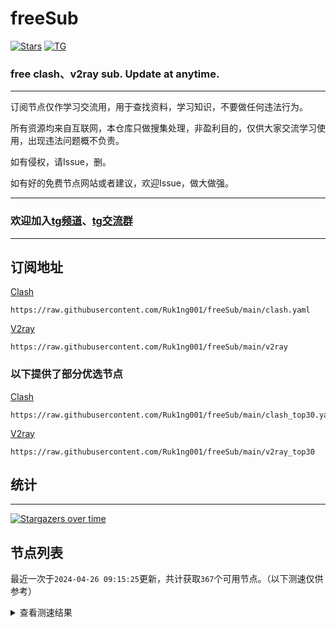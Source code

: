 # freeSub
[![Stars](https://img.shields.io/github/stars/Ruk1ng001/freeSub)](https://github.com/Ruk1ng001/freeSub/stargazers)
[![TG](https://img.shields.io/badge/Telegram-gray?logo=Telegram)](https://t.me/Ruk1ng001)
### free clash、v2ray sub. Update at anytime.

---

订阅节点仅作学习交流用，用于查找资料，学习知识，不要做任何违法行为。

所有资源均来自互联网，本仓库只做搜集处理，非盈利目的，仅供大家交流学习使用，出现违法问题概不负责。

如有侵权，请Issue，删。

如有好的免费节点网站或者建议，欢迎Issue，做大做强。

---

### 欢迎加入[tg频道](https://t.me/Ruk1ng001)、[tg交流群](https://t.me/+-e-b04EE5Cw2NmU1)

---

## 订阅地址
[Clash](https://raw.githubusercontent.com/Ruk1ng001/freeSub/main/clash.yaml)
```
https://raw.githubusercontent.com/Ruk1ng001/freeSub/main/clash.yaml
```
[V2ray](https://raw.githubusercontent.com/Ruk1ng001/freeSub/main/v2ray)
```
https://raw.githubusercontent.com/Ruk1ng001/freeSub/main/v2ray
```
### 以下提供了部分优选节点

[Clash](https://raw.githubusercontent.com/Ruk1ng001/freeSub/main/clash_top30.yaml)
```
https://raw.githubusercontent.com/Ruk1ng001/freeSub/main/clash_top30.yaml
```
[V2ray](https://raw.githubusercontent.com/Ruk1ng001/freeSub/main/v2ray_top30)
```
https://raw.githubusercontent.com/Ruk1ng001/freeSub/main/v2ray_top30
```

## 统计

---

[![Stargazers over time](https://starchart.cc/Ruk1ng001/freeSub.svg)](https://starchart.cc/Ruk1ng001/freeSub)

## 节点列表

最近一次于`2024-04-26 09:15:25`更新，共计获取`367`个可用节点。（以下测速仅供参考）

<details> <summary>查看测速结果</summary>

| 序号 | 节点 | 带宽 | 延迟 |
|:--:|:--:|:--:|:--:|
 | 1 | github.com/Ruk1ng001_-164278821 | 1.48MB/s | 493.00ms |
 | 2 | github.com/Ruk1ng001_-1761379707 | 1.39MB/s | 466.00ms |
 | 3 | github.com/Ruk1ng001_-1713648733 | 1.34MB/s | 542.00ms |
 | 4 | github.com/Ruk1ng001_1641471883 | 1.33MB/s | 595.00ms |
 | 5 | github.com/Ruk1ng001_-980798972 | 1.33MB/s | 501.00ms |
 | 6 | github.com/Ruk1ng001_816734664 | 1.33MB/s | 485.00ms |
 | 7 | github.com/Ruk1ng001_1926934520 | 1.30MB/s | 591.00ms |
 | 8 | github.com/Ruk1ng001_149570347 | 1.27MB/s | 484.00ms |
 | 9 | github.com/Ruk1ng001_1477765778 | 1.25MB/s | 521.00ms |
 | 10 | github.com/Ruk1ng001_-2049361601 | 1.23MB/s | 523.00ms |
 | 11 | github.com/Ruk1ng001_-1252514609 | 1.22MB/s | 601.00ms |
 | 12 | github.com/Ruk1ng001_35807017 | 1.19MB/s | 577.00ms |
 | 13 | github.com/Ruk1ng001_-587738416 | 1.15MB/s | 684.00ms |
 | 14 | github.com/Ruk1ng001_-353349486 | 1.14MB/s | 609.00ms |
 | 15 | github.com/Ruk1ng001_-1571472337 | 1.13MB/s | 659.00ms |
 | 16 | github.com/Ruk1ng001_-1068532818 | 1.11MB/s | 516.00ms |
 | 17 | github.com/Ruk1ng001_-1696991432 | 1.11MB/s | 635.00ms |
 | 18 | github.com/Ruk1ng001_1265275815 | 1.10MB/s | 638.00ms |
 | 19 | github.com/Ruk1ng001_409635113 | 1.10MB/s | 460.00ms |
 | 20 | github.com/Ruk1ng001_1938509145 | 1.09MB/s | 448.00ms |
 | 21 | github.com/Ruk1ng001_-360716951 | 1.09MB/s | 476.00ms |
 | 22 | github.com/Ruk1ng001_1788757087 | 1.08MB/s | 608.00ms |
 | 23 | github.com/Ruk1ng001_127774605 | 1.08MB/s | 443.00ms |
 | 24 | github.com/Ruk1ng001_-1999785879 | 1.08MB/s | 579.00ms |
 | 25 | github.com/Ruk1ng001_-246887619 | 1.06MB/s | 576.00ms |
 | 26 | github.com/Ruk1ng001_-1972683054 | 1.05MB/s | 517.00ms |
 | 27 | github.com/Ruk1ng001_-475651946 | 1.02MB/s | 568.00ms |
 | 28 | github.com/Ruk1ng001_1676196996 | 1.02MB/s | 768.00ms |
 | 29 | github.com/Ruk1ng001_-179436568 | 1023.20KB/s | 781.00ms |
 | 30 | github.com/Ruk1ng001_1440469035 | 1018.67KB/s | 830.00ms |
 | 31 | github.com/Ruk1ng001_-1257797034 | 1015.13KB/s | 700.00ms |
 | 32 | github.com/Ruk1ng001_-148412363 | 1011.20KB/s | 689.00ms |
 | 33 | github.com/Ruk1ng001_1028775447 | 1005.24KB/s | 768.00ms |
 | 34 | github.com/Ruk1ng001_1978819283 | 992.68KB/s | 597.00ms |
 | 35 | github.com/Ruk1ng001_1687713333 | 985.24KB/s | 756.00ms |
 | 36 | github.com/Ruk1ng001_-2009638260 | 973.41KB/s | 730.00ms |
 | 37 | github.com/Ruk1ng001_1511322342 | 951.46KB/s | 772.00ms |
 | 38 | github.com/Ruk1ng001_2094221260 | 950.90KB/s | 862.00ms |
 | 39 | github.com/Ruk1ng001_1647554478 | 948.07KB/s | 879.00ms |
 | 40 | github.com/Ruk1ng001_-1392060987 | 947.42KB/s | 892.00ms |
 | 41 | github.com/Ruk1ng001_-1978380317 | 944.12KB/s | 769.00ms |
 | 42 | github.com/Ruk1ng001_-2091176912 | 930.65KB/s | 912.00ms |
 | 43 | github.com/Ruk1ng001_-1098131768 | 926.80KB/s | 764.00ms |
 | 44 | github.com/Ruk1ng001_789054596 | 915.74KB/s | 918.00ms |
 | 45 | github.com/Ruk1ng001_51249660 | 915.48KB/s | 761.00ms |
 | 46 | github.com/Ruk1ng001_954896813 | 914.97KB/s | 934.00ms |
 | 47 | github.com/Ruk1ng001_-2014252591 | 908.28KB/s | 929.00ms |
 | 48 | github.com/Ruk1ng001_1626718391 | 904.20KB/s | 953.00ms |
 | 49 | github.com/Ruk1ng001_1965943594 | 897.14KB/s | 926.00ms |
 | 50 | github.com/Ruk1ng001_5153295 | 897.00KB/s | 952.00ms |
 | 51 | github.com/Ruk1ng001_1501239040 | 891.33KB/s | 949.00ms |
 | 52 | github.com/Ruk1ng001_-381159693 | 885.78KB/s | 967.00ms |
 | 53 | github.com/Ruk1ng001_1926461000 | 884.06KB/s | 504.00ms |
 | 54 | github.com/Ruk1ng001_1395269629 | 880.11KB/s | 930.00ms |
 | 55 | github.com/Ruk1ng001_-244737021 | 871.75KB/s | 947.00ms |
 | 56 | github.com/Ruk1ng001_51457391 | 864.61KB/s | 989.00ms |
 | 57 | github.com/Ruk1ng001_1791510632 | 862.88KB/s | 736.00ms |
 | 58 | github.com/Ruk1ng001_-396489837 | 855.77KB/s | 987.00ms |
 | 59 | github.com/Ruk1ng001_1922273490 | 855.54KB/s | 983.00ms |
 | 60 | github.com/Ruk1ng001_1221421039 | 853.95KB/s | 1004.00ms |
 | 61 | github.com/Ruk1ng001_-1292305234 | 853.02KB/s | 639.00ms |
 | 62 | github.com/Ruk1ng001_1220783424 | 847.00KB/s | 921.00ms |
 | 63 | github.com/Ruk1ng001_-124022106 | 834.37KB/s | 1031.00ms |
 | 64 | github.com/Ruk1ng001_-958731021 | 830.17KB/s | 787.00ms |
 | 65 | github.com/Ruk1ng001_-385892601 | 822.29KB/s | 854.00ms |
 | 66 | github.com/Ruk1ng001_1678891658 | 811.45KB/s | 1049.00ms |
 | 67 | github.com/Ruk1ng001_1421953073 | 808.29KB/s | 996.00ms |
 | 68 | github.com/Ruk1ng001_-987170626 | 780.75KB/s | 1065.00ms |
 | 69 | github.com/Ruk1ng001_-1604217019 | 770.51KB/s | 403.00ms |
 | 70 | github.com/Ruk1ng001_-188438395 | 766.90KB/s | 1134.00ms |
 | 71 | github.com/Ruk1ng001_1125465398 | 766.86KB/s | 515.00ms |
 | 72 | github.com/Ruk1ng001_1123942287 | 764.95KB/s | 1139.00ms |
 | 73 | github.com/Ruk1ng001_175156260 | 763.18KB/s | 616.00ms |
 | 74 | github.com/Ruk1ng001_781862961 | 761.15KB/s | 1086.00ms |
 | 75 | github.com/Ruk1ng001_1604276534 | 760.49KB/s | 416.00ms |
 | 76 | github.com/Ruk1ng001_-2132706224 | 756.60KB/s | 564.00ms |
 | 77 | github.com/Ruk1ng001_-1062872836 | 755.98KB/s | 910.00ms |
 | 78 | github.com/Ruk1ng001_30861099 | 750.25KB/s | 464.00ms |
 | 79 | github.com/Ruk1ng001_1743111824 | 749.53KB/s | 430.00ms |
 | 80 | github.com/Ruk1ng001_-1103306468 | 748.96KB/s | 889.00ms |
 | 81 | github.com/Ruk1ng001_-1441193200 | 743.96KB/s | 419.00ms |
 | 82 | github.com/Ruk1ng001_1884303006 | 743.06KB/s | 1119.00ms |
 | 83 | github.com/Ruk1ng001_-1430752586 | 741.00KB/s | 384.00ms |
 | 84 | github.com/Ruk1ng001_809344480 | 740.37KB/s | 666.00ms |
 | 85 | github.com/Ruk1ng001_-1756876630 | 735.13KB/s | 497.00ms |
 | 86 | github.com/Ruk1ng001_-1176015740 | 730.19KB/s | 887.00ms |
 | 87 | github.com/Ruk1ng001_-2113499034 | 725.95KB/s | 728.00ms |
 | 88 | github.com/Ruk1ng001_-325578935 | 725.40KB/s | 890.00ms |
 | 89 | github.com/Ruk1ng001_676081494 | 706.33KB/s | 1103.00ms |
 | 90 | github.com/Ruk1ng001_-449419112 | 704.08KB/s | 628.00ms |
 | 91 | github.com/Ruk1ng001_-1528334150 | 701.18KB/s | 461.00ms |
 | 92 | github.com/Ruk1ng001_1018462216 | 697.88KB/s | 258.00ms |
 | 93 | github.com/Ruk1ng001_-873272426 | 693.38KB/s | 455.00ms |
 | 94 | github.com/Ruk1ng001_514694317 | 693.24KB/s | 1144.00ms |
 | 95 | github.com/Ruk1ng001_-1308236493 | 692.75KB/s | 927.00ms |
 | 96 | github.com/Ruk1ng001_-1186754520 | 686.88KB/s | 993.00ms |
 | 97 | github.com/Ruk1ng001_-336821796 | 680.84KB/s | 637.00ms |
 | 98 | github.com/Ruk1ng001_1108544810 | 666.85KB/s | 870.00ms |
 | 99 | github.com/Ruk1ng001_-589083239 | 660.53KB/s | 346.00ms |
 | 100 | github.com/Ruk1ng001_266705741 | 656.32KB/s | 987.00ms |
 | 101 | github.com/Ruk1ng001_402196054 | 646.85KB/s | 789.00ms |
 | 102 | github.com/Ruk1ng001_884534536 | 646.00KB/s | 958.00ms |
 | 103 | github.com/Ruk1ng001_1697733170 | 645.71KB/s | 1036.00ms |
 | 104 | github.com/Ruk1ng001_-882163439 | 642.51KB/s | 533.00ms |
 | 105 | github.com/Ruk1ng001_-725807403 | 638.13KB/s | 1114.00ms |
 | 106 | github.com/Ruk1ng001_1769624651 | 636.74KB/s | 461.00ms |
 | 107 | github.com/Ruk1ng001_-1012681528 | 636.38KB/s | 985.00ms |
 | 108 | github.com/Ruk1ng001_534942788 | 627.73KB/s | 1090.00ms |
 | 109 | github.com/Ruk1ng001_754130749 | 626.92KB/s | 865.00ms |
 | 110 | github.com/Ruk1ng001_1140084636 | 623.01KB/s | 841.00ms |
 | 111 | github.com/Ruk1ng001_1708283347 | 621.86KB/s | 940.00ms |
 | 112 | github.com/Ruk1ng001_1980876099 | 615.08KB/s | 952.00ms |
 | 113 | github.com/Ruk1ng001_-114407225 | 614.89KB/s | 1119.00ms |
 | 114 | github.com/Ruk1ng001_-824221521 | 609.36KB/s | 999.00ms |
 | 115 | github.com/Ruk1ng001_-1147564470 | 608.88KB/s | 967.00ms |
 | 116 | github.com/Ruk1ng001_-2057775690 | 607.26KB/s | 888.00ms |
 | 117 | github.com/Ruk1ng001_2013146544 | 606.11KB/s | 985.00ms |
 | 118 | github.com/Ruk1ng001_-1162383166 | 600.60KB/s | 1308.00ms |
 | 119 | github.com/Ruk1ng001_-1975534586 | 600.52KB/s | 1202.00ms |
 | 120 | github.com/Ruk1ng001_1817077327 | 596.09KB/s | 1376.00ms |
 | 121 | github.com/Ruk1ng001_-1963472985 | 595.83KB/s | 902.00ms |
 | 122 | github.com/Ruk1ng001_-887960686 | 595.08KB/s | 717.00ms |
 | 123 | github.com/Ruk1ng001_-1218538569 | 593.79KB/s | 1609.00ms |
 | 124 | github.com/Ruk1ng001_1855538875 | 592.49KB/s | 801.00ms |
 | 125 | github.com/Ruk1ng001_536822818 | 591.47KB/s | 984.00ms |
 | 126 | github.com/Ruk1ng001_-553933340 | 588.40KB/s | 1406.00ms |
 | 127 | github.com/Ruk1ng001_962706305 | 581.36KB/s | 1155.00ms |
 | 128 | github.com/Ruk1ng001_-1459855093 | 578.94KB/s | 988.00ms |
 | 129 | github.com/Ruk1ng001_1718370227 | 578.40KB/s | 1244.00ms |
 | 130 | github.com/Ruk1ng001_1648173862 | 577.61KB/s | 1171.00ms |
 | 131 | github.com/Ruk1ng001_-2053356741 | 575.59KB/s | 1439.00ms |
 | 132 | github.com/Ruk1ng001_1524220668 | 575.13KB/s | 1028.00ms |
 | 133 | github.com/Ruk1ng001_1052111538 | 574.00KB/s | 1442.00ms |
 | 134 | github.com/Ruk1ng001_-828705226 | 573.50KB/s | 1066.00ms |
 | 135 | github.com/Ruk1ng001_672420405 | 567.66KB/s | 866.00ms |
 | 136 | github.com/Ruk1ng001_-1167794361 | 566.28KB/s | 1019.00ms |
 | 137 | github.com/Ruk1ng001_1327338652 | 563.11KB/s | 1202.00ms |
 | 138 | github.com/Ruk1ng001_-505067315 | 561.51KB/s | 853.00ms |
 | 139 | github.com/Ruk1ng001_-1903884786 | 554.60KB/s | 951.00ms |
 | 140 | github.com/Ruk1ng001_1105010861 | 546.95KB/s | 534.00ms |
 | 141 | github.com/Ruk1ng001_886603880 | 544.55KB/s | 1298.00ms |
 | 142 | github.com/Ruk1ng001_974439543 | 542.92KB/s | 823.00ms |
 | 143 | github.com/Ruk1ng001_665994493 | 542.18KB/s | 1242.00ms |
 | 144 | github.com/Ruk1ng001_-546914315 | 536.94KB/s | 1071.00ms |
 | 145 | github.com/Ruk1ng001_1358809844 | 529.36KB/s | 1420.00ms |
 | 146 | github.com/Ruk1ng001_382033179 | 527.78KB/s | 1057.00ms |
 | 147 | github.com/Ruk1ng001_910033232 | 525.96KB/s | 1030.00ms |
 | 148 | github.com/Ruk1ng001_166337732 | 524.50KB/s | 1053.00ms |
 | 149 | github.com/Ruk1ng001_-1963586386 | 523.71KB/s | 1167.00ms |
 | 150 | github.com/Ruk1ng001_-60586373 | 523.15KB/s | 1246.00ms |
 | 151 | github.com/Ruk1ng001_1035557555 | 520.71KB/s | 1297.00ms |
 | 152 | github.com/Ruk1ng001_-505711197 | 516.41KB/s | 1102.00ms |
 | 153 | github.com/Ruk1ng001_-170364957 | 515.38KB/s | 1274.00ms |
 | 154 | github.com/Ruk1ng001_1528973136 | 515.33KB/s | 1630.00ms |
 | 155 | github.com/Ruk1ng001_-1014906449 | 515.31KB/s | 1622.00ms |
 | 156 | github.com/Ruk1ng001_1616468470 | 512.33KB/s | 1249.00ms |
 | 157 | github.com/Ruk1ng001_-704143261 | 511.91KB/s | 1388.00ms |
 | 158 | github.com/Ruk1ng001_-228831236 | 510.05KB/s | 1115.00ms |
 | 159 | github.com/Ruk1ng001_-1308147619 | 509.01KB/s | 1228.00ms |
 | 160 | github.com/Ruk1ng001_1751708018 | 508.51KB/s | 1405.00ms |
 | 161 | github.com/Ruk1ng001_-374786952 | 507.89KB/s | 1717.00ms |
 | 162 | github.com/Ruk1ng001_990474739 | 506.89KB/s | 1147.00ms |
 | 163 | github.com/Ruk1ng001_21418239 | 506.75KB/s | 1081.00ms |
 | 164 | github.com/Ruk1ng001_-1499399495 | 505.75KB/s | 1643.00ms |
 | 165 | github.com/Ruk1ng001_761254292 | 503.72KB/s | 1496.00ms |
 | 166 | github.com/Ruk1ng001_-1396951431 | 503.44KB/s | 1085.00ms |
 | 167 | github.com/Ruk1ng001_799625922 | 499.53KB/s | 1351.00ms |
 | 168 | github.com/Ruk1ng001_1509453741 | 498.89KB/s | 1105.00ms |
 | 169 | github.com/Ruk1ng001_-412673666 | 494.93KB/s | 1049.00ms |
 | 170 | github.com/Ruk1ng001_-329355852 | 489.18KB/s | 1308.00ms |
 | 171 | github.com/Ruk1ng001_-1676350278 | 487.68KB/s | 1259.00ms |
 | 172 | github.com/Ruk1ng001_834795342 | 487.03KB/s | 1499.00ms |
 | 173 | github.com/Ruk1ng001_-899982482 | 487.01KB/s | 1261.00ms |
 | 174 | github.com/Ruk1ng001_1083926363 | 485.59KB/s | 1383.00ms |
 | 175 | github.com/Ruk1ng001_-1114827801 | 480.50KB/s | 1162.00ms |
 | 176 | github.com/Ruk1ng001_-1076403695 | 479.10KB/s | 1352.00ms |
 | 177 | github.com/Ruk1ng001_-1121678634 | 474.32KB/s | 1137.00ms |
 | 178 | github.com/Ruk1ng001_1446164326 | 469.52KB/s | 1199.00ms |
 | 179 | github.com/Ruk1ng001_-1766112246 | 465.28KB/s | 1085.00ms |
 | 180 | github.com/Ruk1ng001_-231658095 | 464.03KB/s | 1706.00ms |
 | 181 | github.com/Ruk1ng001_-1123121374 | 462.59KB/s | 1182.00ms |
 | 182 | github.com/Ruk1ng001_1044355170 | 461.36KB/s | 1750.00ms |
 | 183 | github.com/Ruk1ng001_331600746 | 458.22KB/s | 1651.00ms |
 | 184 | github.com/Ruk1ng001_-2030874998 | 457.55KB/s | 2098.00ms |
 | 185 | github.com/Ruk1ng001_1570809244 | 456.95KB/s | 1452.00ms |
 | 186 | github.com/Ruk1ng001_1146713236 | 454.95KB/s | 1284.00ms |
 | 187 | github.com/Ruk1ng001_186548988 | 453.56KB/s | 1605.00ms |
 | 188 | github.com/Ruk1ng001_814810286 | 452.23KB/s | 1302.00ms |
 | 189 | github.com/Ruk1ng001_509000907 | 451.73KB/s | 1129.00ms |
 | 190 | github.com/Ruk1ng001_-2090870822 | 447.35KB/s | 1083.00ms |
 | 191 | github.com/Ruk1ng001_-1259910031 | 445.96KB/s | 1537.00ms |
 | 192 | github.com/Ruk1ng001_1388672434 | 445.23KB/s | 1665.00ms |
 | 193 | github.com/Ruk1ng001_835259335 | 443.68KB/s | 1041.00ms |
 | 194 | github.com/Ruk1ng001_561995180 | 443.37KB/s | 1787.00ms |
 | 195 | github.com/Ruk1ng001_-844781494 | 443.14KB/s | 1398.00ms |
 | 196 | github.com/Ruk1ng001_1516432118 | 441.40KB/s | 1390.00ms |
 | 197 | github.com/Ruk1ng001_-1623081152 | 440.02KB/s | 1361.00ms |
 | 198 | github.com/Ruk1ng001_-2111222179 | 438.25KB/s | 1796.00ms |
 | 199 | github.com/Ruk1ng001_-1596973815 | 434.07KB/s | 1757.00ms |
 | 200 | github.com/Ruk1ng001_-398383811 | 433.41KB/s | 1655.00ms |
 | 201 | github.com/Ruk1ng001_820141848 | 433.19KB/s | 1414.00ms |
 | 202 | github.com/Ruk1ng001_1812061750 | 432.49KB/s | 1819.00ms |
 | 203 | github.com/Ruk1ng001_1718675030 | 431.76KB/s | 1375.00ms |
 | 204 | github.com/Ruk1ng001_1507849511 | 431.61KB/s | 1453.00ms |
 | 205 | github.com/Ruk1ng001_87406540 | 431.03KB/s | 1425.00ms |
 | 206 | github.com/Ruk1ng001_1855943804 | 427.30KB/s | 1973.00ms |
 | 207 | github.com/Ruk1ng001_-1182257461 | 427.12KB/s | 1531.00ms |
 | 208 | github.com/Ruk1ng001_-330159979 | 423.88KB/s | 1330.00ms |
 | 209 | github.com/Ruk1ng001_-1039305949 | 423.78KB/s | 1405.00ms |
 | 210 | github.com/Ruk1ng001_1066060856 | 419.49KB/s | 1925.00ms |
 | 211 | github.com/Ruk1ng001_1360201207 | 418.24KB/s | 1352.00ms |
 | 212 | github.com/Ruk1ng001_-1248491955 | 417.78KB/s | 1609.00ms |
 | 213 | github.com/Ruk1ng001_248221429 | 416.37KB/s | 1574.00ms |
 | 214 | github.com/Ruk1ng001_-1166984665 | 416.27KB/s | 1582.00ms |
 | 215 | github.com/Ruk1ng001_-1381294047 | 412.97KB/s | 1840.00ms |
 | 216 | github.com/Ruk1ng001_-213180360 | 412.52KB/s | 1291.00ms |
 | 217 | github.com/Ruk1ng001_1533705739 | 411.18KB/s | 1830.00ms |
 | 218 | github.com/Ruk1ng001_-964468046 | 410.09KB/s | 1923.00ms |
 | 219 | github.com/Ruk1ng001_-1701901842 | 406.34KB/s | 1688.00ms |
 | 220 | github.com/Ruk1ng001_1820370200 | 403.75KB/s | 2007.00ms |
 | 221 | github.com/Ruk1ng001_869834999 | 401.87KB/s | 1703.00ms |
 | 222 | github.com/Ruk1ng001_1469895651 | 400.06KB/s | 1893.00ms |
 | 223 | github.com/Ruk1ng001_1121139230 | 398.66KB/s | 2135.00ms |
 | 224 | github.com/Ruk1ng001_-937875797 | 397.99KB/s | 1689.00ms |
 | 225 | github.com/Ruk1ng001_307022608 | 395.26KB/s | 1846.00ms |
 | 226 | github.com/Ruk1ng001_-1995948850 | 394.34KB/s | 2064.00ms |
 | 227 | github.com/Ruk1ng001_447936041 | 394.01KB/s | 1939.00ms |
 | 228 | github.com/Ruk1ng001_102931221 | 393.73KB/s | 1709.00ms |
 | 229 | github.com/Ruk1ng001_-15521473 | 392.44KB/s | 1644.00ms |
 | 230 | github.com/Ruk1ng001_-1888049818 | 392.33KB/s | 1767.00ms |
 | 231 | github.com/Ruk1ng001_128862568 | 392.26KB/s | 1751.00ms |
 | 232 | github.com/Ruk1ng001_-1408563685 | 390.34KB/s | 1890.00ms |
 | 233 | github.com/Ruk1ng001_737990942 | 389.10KB/s | 2057.00ms |
 | 234 | github.com/Ruk1ng001_2129178164 | 388.23KB/s | 2113.00ms |
 | 235 | github.com/Ruk1ng001_461621737 | 386.34KB/s | 1761.00ms |
 | 236 | github.com/Ruk1ng001_-1482623560 | 384.86KB/s | 1740.00ms |
 | 237 | github.com/Ruk1ng001_-1908810807 | 384.38KB/s | 899.00ms |
 | 238 | github.com/Ruk1ng001_1427951980 | 383.46KB/s | 1622.00ms |
 | 239 | github.com/Ruk1ng001_1404508037 | 383.28KB/s | 2045.00ms |
 | 240 | github.com/Ruk1ng001_108650940 | 382.67KB/s | 2124.00ms |
 | 241 | github.com/Ruk1ng001_1422081840 | 377.37KB/s | 1903.00ms |
 | 242 | github.com/Ruk1ng001_-1576290536 | 371.41KB/s | 2065.00ms |
 | 243 | github.com/Ruk1ng001_-1769529956 | 371.19KB/s | 2179.00ms |
 | 244 | github.com/Ruk1ng001_-795004267 | 370.40KB/s | 1319.00ms |
 | 245 | github.com/Ruk1ng001_-923973830 | 363.29KB/s | 2210.00ms |
 | 246 | github.com/Ruk1ng001_661344923 | 357.68KB/s | 2101.00ms |
 | 247 | github.com/Ruk1ng001_428537566 | 355.47KB/s | 1979.00ms |
 | 248 | github.com/Ruk1ng001_1321590311 | 354.06KB/s | 2018.00ms |
 | 249 | github.com/Ruk1ng001_-1570310399 | 353.11KB/s | 1547.00ms |
 | 250 | github.com/Ruk1ng001_807876963 | 350.92KB/s | 1732.00ms |
 | 251 | github.com/Ruk1ng001_-1457749605 | 350.83KB/s | 1730.00ms |
 | 252 | github.com/Ruk1ng001_-1037549057 | 348.59KB/s | 2394.00ms |
 | 253 | github.com/Ruk1ng001_798975496 | 347.00KB/s | 2205.00ms |
 | 254 | github.com/Ruk1ng001_1132634313 | 344.15KB/s | 1702.00ms |
 | 255 | github.com/Ruk1ng001_415583527 | 342.56KB/s | 1553.00ms |
 | 256 | github.com/Ruk1ng001_156551894 | 341.44KB/s | 1887.00ms |
 | 257 | github.com/Ruk1ng001_-1548066743 | 333.04KB/s | 1345.00ms |
 | 258 | github.com/Ruk1ng001_286035895 | 332.88KB/s | 1682.00ms |
 | 259 | github.com/Ruk1ng001_-1197520651 | 329.67KB/s | 2365.00ms |
 | 260 | github.com/Ruk1ng001_-932963556 | 327.15KB/s | 1579.00ms |
 | 261 | github.com/Ruk1ng001_436660577 | 326.36KB/s | 1288.00ms |
 | 262 | github.com/Ruk1ng001_-741374014 | 324.84KB/s | 2273.00ms |
 | 263 | github.com/Ruk1ng001_-1766317181 | 323.18KB/s | 1829.00ms |
 | 264 | github.com/Ruk1ng001_867193435 | 322.42KB/s | 2170.00ms |
 | 265 | github.com/Ruk1ng001_-1582222865 | 320.09KB/s | 942.00ms |
 | 266 | github.com/Ruk1ng001_-1472012229 | 318.51KB/s | 2006.00ms |
 | 267 | github.com/Ruk1ng001_1949834308 | 316.06KB/s | 1896.00ms |
 | 268 | github.com/Ruk1ng001_1752434446 | 315.79KB/s | 1348.00ms |
 | 269 | github.com/Ruk1ng001_1540494780 | 313.37KB/s | 1817.00ms |
 | 270 | github.com/Ruk1ng001_-549031414 | 310.78KB/s | 284.00ms |
 | 271 | github.com/Ruk1ng001_-889510035 | 306.88KB/s | 336.00ms |
 | 272 | github.com/Ruk1ng001_77254509 | 305.61KB/s | 2445.00ms |
 | 273 | github.com/Ruk1ng001_-512728682 | 302.93KB/s | 2054.00ms |
 | 274 | github.com/Ruk1ng001_24015290 | 301.96KB/s | 1369.00ms |
 | 275 | github.com/Ruk1ng001_1036870570 | 301.57KB/s | 2322.00ms |
 | 276 | github.com/Ruk1ng001_-60611566 | 301.47KB/s | 1205.00ms |
 | 277 | github.com/Ruk1ng001_-1298267898 | 301.35KB/s | 1960.00ms |
 | 278 | github.com/Ruk1ng001_850726388 | 299.96KB/s | 2022.00ms |
 | 279 | github.com/Ruk1ng001_956416173 | 298.64KB/s | 1756.00ms |
 | 280 | github.com/Ruk1ng001_1228515735 | 298.49KB/s | 667.00ms |
 | 281 | github.com/Ruk1ng001_-140731051 | 298.49KB/s | 1943.00ms |
 | 282 | github.com/Ruk1ng001_-1239220292 | 298.46KB/s | 849.00ms |
 | 283 | github.com/Ruk1ng001_-526751048 | 298.42KB/s | 523.00ms |
 | 284 | github.com/Ruk1ng001_-1483259495 | 298.35KB/s | 1016.00ms |
 | 285 | github.com/Ruk1ng001_-2122501714 | 298.31KB/s | 1834.00ms |
 | 286 | github.com/Ruk1ng001_1997916774 | 298.31KB/s | 644.00ms |
 | 287 | github.com/Ruk1ng001_-704925353 | 298.18KB/s | 1824.00ms |
 | 288 | github.com/Ruk1ng001_1733174884 | 297.84KB/s | 1974.00ms |
 | 289 | github.com/Ruk1ng001_390994783 | 297.26KB/s | 1537.00ms |
 | 290 | github.com/Ruk1ng001_-1172265501 | 294.45KB/s | 1392.00ms |
 | 291 | github.com/Ruk1ng001_-394796428 | 286.99KB/s | 2271.00ms |
 | 292 | github.com/Ruk1ng001_-1271334340 | 283.40KB/s | 1656.00ms |
 | 293 | github.com/Ruk1ng001_-126914302 | 274.43KB/s | 1960.00ms |
 | 294 | github.com/Ruk1ng001_556505260 | 272.46KB/s | 1288.00ms |
 | 295 | github.com/Ruk1ng001_-1411619508 | 267.07KB/s | 2235.00ms |
 | 296 | github.com/Ruk1ng001_470856959 | 262.60KB/s | 1679.00ms |
 | 297 | github.com/Ruk1ng001_-1164507681 | 255.91KB/s | 1384.00ms |
 | 298 | github.com/Ruk1ng001_-189471676 | 255.84KB/s | 1388.00ms |
 | 299 | github.com/Ruk1ng001_775476669 | 254.75KB/s | 1467.00ms |
 | 300 | github.com/Ruk1ng001_-1425530055 | 253.11KB/s | 1840.00ms |
 | 301 | github.com/Ruk1ng001_288485358 | 248.89KB/s | 1810.00ms |
 | 302 | github.com/Ruk1ng001_-292540982 | 247.89KB/s | 2225.00ms |
 | 303 | github.com/Ruk1ng001_1166642212 | 247.71KB/s | 2490.00ms |
 | 304 | github.com/Ruk1ng001_-973268451 | 247.46KB/s | 1906.00ms |
 | 305 | github.com/Ruk1ng001_-909310757 | 246.96KB/s | 1989.00ms |
 | 306 | github.com/Ruk1ng001_-1409113450 | 229.99KB/s | 2231.00ms |
 | 307 | github.com/Ruk1ng001_-1934007604 | 229.08KB/s | 1458.00ms |
 | 308 | github.com/Ruk1ng001_991058899 | 220.46KB/s | 749.00ms |
 | 309 | github.com/Ruk1ng001_-450033463 | 215.27KB/s | 1202.00ms |
 | 310 | github.com/Ruk1ng001_-1082638339 | 214.13KB/s | 2350.00ms |
 | 311 | github.com/Ruk1ng001_-756824734 | 213.22KB/s | 1234.00ms |
 | 312 | github.com/Ruk1ng001_1941783802 | 213.02KB/s | 1035.00ms |
 | 313 | github.com/Ruk1ng001_1214185482 | 212.92KB/s | 660.00ms |
 | 314 | github.com/Ruk1ng001_-1355099463 | 212.84KB/s | 614.00ms |
 | 315 | github.com/Ruk1ng001_1317557680 | 212.83KB/s | 726.00ms |
 | 316 | github.com/Ruk1ng001_107568875 | 212.78KB/s | 569.00ms |
 | 317 | github.com/Ruk1ng001_-408858960 | 203.27KB/s | 1184.00ms |
 | 318 | github.com/Ruk1ng001_-471543261 | 200.84KB/s | 2044.00ms |
 | 319 | github.com/Ruk1ng001_-716144622 | 199.38KB/s | 839.00ms |
 | 320 | github.com/Ruk1ng001_-2135311037 | 198.13KB/s | 1929.00ms |
 | 321 | github.com/Ruk1ng001_1942062392 | 192.36KB/s | 1608.00ms |
 | 322 | github.com/Ruk1ng001_663807944 | 187.96KB/s | 1414.00ms |
 | 323 | github.com/Ruk1ng001_-737938593 | 179.70KB/s | 2725.00ms |
 | 324 | github.com/Ruk1ng001_344686083 | 175.08KB/s | 66.00ms |
 | 325 | github.com/Ruk1ng001_-1447900392 | 174.47KB/s | 1190.00ms |
 | 326 | github.com/Ruk1ng001_-1361902997 | 170.59KB/s | 961.00ms |
 | 327 | github.com/Ruk1ng001_1584916375 | 170.35KB/s | 580.00ms |
 | 328 | github.com/Ruk1ng001_1297790495 | 169.83KB/s | 810.00ms |
 | 329 | github.com/Ruk1ng001_872157163 | 167.62KB/s | 986.00ms |
 | 330 | github.com/Ruk1ng001_-1815815015 | 167.48KB/s | 1937.00ms |
 | 331 | github.com/Ruk1ng001_1437141132 | 159.45KB/s | 2367.00ms |
 | 332 | github.com/Ruk1ng001_-407089120 | 154.57KB/s | 1790.00ms |
 | 333 | github.com/Ruk1ng001_-1404204702 | 147.78KB/s | 2667.00ms |
 | 334 | github.com/Ruk1ng001_1090519050 | 142.02KB/s | 2553.00ms |
 | 335 | github.com/Ruk1ng001_1860895100 | 134.64KB/s | 382.00ms |
 | 336 | github.com/Ruk1ng001_838451797 | 133.56KB/s | 2201.00ms |
 | 337 | github.com/Ruk1ng001_1756145984 | 130.57KB/s | 1843.00ms |
 | 338 | github.com/Ruk1ng001_1516394445 | 127.94KB/s | 815.00ms |
 | 339 | github.com/Ruk1ng001_-479116498 | 127.91KB/s | 292.00ms |
 | 340 | github.com/Ruk1ng001_1276200866 | 127.88KB/s | 447.00ms |
 | 341 | github.com/Ruk1ng001_-745706713 | 127.84KB/s | 593.00ms |
 | 342 | github.com/Ruk1ng001_-1117315028 | 127.77KB/s | 692.00ms |
 | 343 | github.com/Ruk1ng001_1224170490 | 112.63KB/s | 84.00ms |
 | 344 | github.com/Ruk1ng001_1344038030 | 108.86KB/s | 1113.00ms |
 | 345 | github.com/Ruk1ng001_1151839670 | 97.93KB/s | 1531.00ms |
 | 346 | github.com/Ruk1ng001_1810536602 | 86.08KB/s | 587.00ms |
 | 347 | github.com/Ruk1ng001_1452565874 | 85.24KB/s | 271.00ms |
 | 348 | github.com/Ruk1ng001_1919016701 | 85.12KB/s | 315.00ms |
 | 349 | github.com/Ruk1ng001_268906215 | 82.32KB/s | 1584.00ms |
 | 350 | github.com/Ruk1ng001_-1716887754 | 79.99KB/s | 1651.00ms |
 | 351 | github.com/Ruk1ng001_-1772068407 | 68.55KB/s | 192.00ms |
 | 352 | github.com/Ruk1ng001_1165015338 | 62.03KB/s | 2013.00ms |
 | 353 | github.com/Ruk1ng001_209110554 | 59.47KB/s | 206.00ms |
 | 354 | github.com/Ruk1ng001_1223380336 | 58.71KB/s | 1747.00ms |
 | 355 |  | N/A | N/A |
 | 356 |  | N/A | N/A |
 | 357 |  | N/A | N/A |
 | 358 |  | N/A | N/A |
 | 359 |  | N/A | N/A |
 | 360 |  | N/A | N/A |
 | 361 |  | N/A | N/A |
 | 362 |  | N/A | N/A |
 | 363 |  | N/A | N/A |
 | 364 |  | N/A | N/A |
 | 365 |  | N/A | N/A |
 | 366 |  | N/A | N/A |
 | 367 |  | N/A | N/A |


</details>
